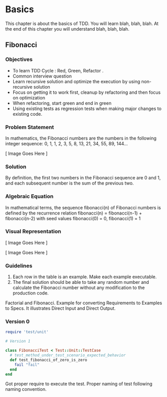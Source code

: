 # Basics #

This chapter is about the basics of TDD. You will learn blah, blah, blah. At the end of this chapter you will understand blah, blah, blah.

## Fibonacci ##

### Objectives ### 

- To learn TDD Cycle : Red, Green, Refactor .
- Common interview question
- Learn recursive solution and optimize the execution by using non-recursive solution
- Focus on getting it to work first, cleanup by refactoring and then focus on optimization
- When refactoring, start green and end in green
- Using existing tests as regression tests when making major changes to existing code.


### Problem Statement ###

In mathematics, the Fibonacci numbers are the numbers in the following integer sequence:
0, 1, 1, 2, 3, 5, 8, 13, 21, 34, 55, 89, 144…

[ Image Goes Here ]

### Solution ### 

By definition, the first two numbers in the Fibonacci sequence are 0 and 1, and each subsequent number is the sum of the previous two.

### Algebraic Equation ### 

In mathematical terms, the sequence fibonacci(n) of Fibonacci numbers is defined by the recurrence relation fibonacci(n) = fibonacci(n-1) + fibonacci(n-2) with seed values fibonacci(0) = 0, fibonacci(1) = 1
 
### Visual Representation ### 

[ Image Goes Here ]

[ Image Goes Here ]

### Guidelines ### 

1. Each row in the table is an example. Make each example executable.
2. The final solution should be able to take any random number and calculate the Fibonacci number without any modification to the production code.

Factorial and Fibonacci. Example for converting Requirements to Examples to Specs. It illustrates Direct Input and Direct Output.

### Version 0 ### 

```ruby
require 'test/unit'

# Version 1

class FibonacciTest < Test::Unit::TestCase
  # test_method_under_test_scenario_expected_behavior
  def test_fibonacci_of_zero_is_zero
    fail "fail"
  end
end
```

Got proper require to execute the test. Proper naming of test following naming convention.


